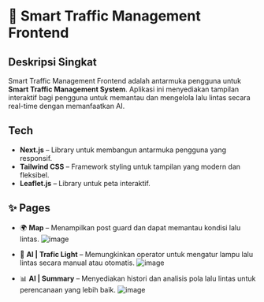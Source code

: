 # 🚦 Smart Traffic Management Frontend

## Deskripsi Singkat
Smart Traffic Management Frontend adalah antarmuka pengguna untuk **Smart Traffic Management System**. Aplikasi ini menyediakan tampilan interaktif bagi pengguna untuk memantau dan mengelola lalu lintas secara real-time dengan memanfaatkan AI.

## Tech
- **Next.js** – Library untuk membangun antarmuka pengguna yang responsif.
- **Tailwind CSS** – Framework styling untuk tampilan yang modern dan fleksibel.
- **Leaflet.js** – Library untuk peta interaktif.

## ✨ Pages
- 🌍 **Map** – Menampilkan post guard dan dapat memantau kondisi lalu lintas.
![image](images_doc/map-page.png)

- 🚦 **AI | Trafic Light** – Memungkinkan operator untuk mengatur lampu lalu lintas secara manual atau otomatis.
![image](images_doc/ai-traffic-light-page.png)

- 📊 **AI | Summary** – Menyediakan histori dan analisis pola lalu lintas untuk perencanaan yang lebih baik.
![image](images_doc/ai-summary-page.png)
